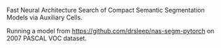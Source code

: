 Fast Neural Architecture Search of Compact Semantic Segmentation Models via Auxiliary Cells.

Running a model from https://github.com/drsleep/nas-segm-pytorch on 2007 PASCAL VOC dataset.
